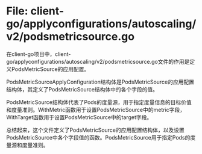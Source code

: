 # File: client-go/applyconfigurations/autoscaling/v2/podsmetricsource.go

在client-go项目中，client-go/applyconfigurations/autoscaling/v2/podsmetricsource.go文件的作用是定义PodsMetricSource的应用配置。

PodsMetricSourceApplyConfiguration结构体是PodsMetricSource的应用配置结构体，其定义了PodsMetricSource结构体中的各个字段的值。

PodsMetricSource结构体代表了Pods的度量源，用于指定度量信息的目标价值和度量准则。WithMetric函数用于设置PodsMetricSource中的metric字段，WithTarget函数用于设置PodsMetricSource中的target字段。

总结起来，这个文件定义了PodsMetricSource的应用配置结构体，以及设置PodsMetricSource中各个字段值的函数。PodsMetricSource用于指定Pods的度量源和度量准则。

